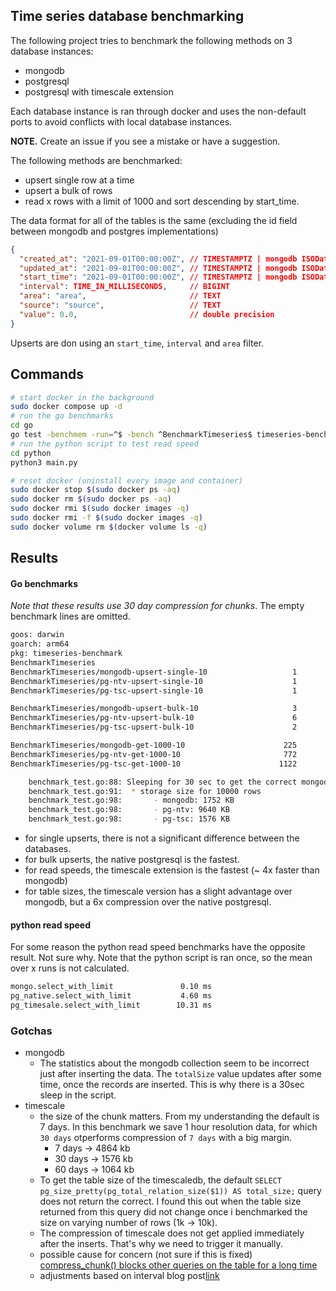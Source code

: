 ## Time series database benchmarking

The following project tries to benchmark the following methods on 3 database instances:

- mongodb
- postgresql
- postgresql with timescale extension

Each database instance is ran through docker and uses the non-default ports to avoid conflicts with local database instances.

**NOTE.** Create an issue if you see a mistake or have a suggestion.

The following methods are benchmarked:

- upsert single row at a time
- upsert a bulk of rows
- read x rows with a limit of 1000 and sort descending by start_time.

The data format for all of the tables is the same (excluding the id field between mongodb and postgres implementations)

```json
{
  "created_at": "2021-09-01T00:00:00Z", // TIMESTAMPTZ | mongodb ISODate
  "updated_at": "2021-09-01T00:00:00Z", // TIMESTAMPTZ | mongodb ISODate
  "start_time": "2021-09-01T00:00:00Z", // TIMESTAMPTZ | mongodb ISODate
  "interval": TIME_IN_MILLISECONDS,     // BIGINT
  "area": "area",                       // TEXT
  "source": "source",                   // TEXT
  "value": 0.0,                         // double precision
}
```

Upserts are don using an `start_time`, `interval` and `area` filter.

## Commands

```bash
# start docker in the background
sudo docker compose up -d
# run the go benchmarks
cd go
go test -benchmem -run=^$ -bench ^BenchmarkTimeseries$ timeseries-benchmark -v -count=1
# run the python script to test read speed
cd python
python3 main.py

# reset docker (uninstall every image and container)
sudo docker stop $(sudo docker ps -aq)
sudo docker rm $(sudo docker ps -aq)
sudo docker rmi $(sudo docker images -q)
sudo docker rmi -f $(sudo docker images -q)
sudo docker volume rm $(docker volume ls -q)
```

## Results

#### Go benchmarks

_Note that these results use 30 day compression for chunks_. The empty benchmark lines are omitted.

```bash
goos: darwin
goarch: arm64
pkg: timeseries-benchmark
BenchmarkTimeseries
BenchmarkTimeseries/mongodb-upsert-single-10                   1        3660702667 ns/op        81749872 B/op    1131090 allocs/op
BenchmarkTimeseries/pg-ntv-upsert-single-10                    1        3435178500 ns/op         6409688 B/op     140044 allocs/op
BenchmarkTimeseries/pg-tsc-upsert-single-10                    1        3750847458 ns/op         6420336 B/op     140142 allocs/op

BenchmarkTimeseries/mongodb-upsert-bulk-10                     3         413395472 ns/op        49944133 B/op     440150 allocs/op
BenchmarkTimeseries/pg-ntv-upsert-bulk-10                      6         208642778 ns/op        17143922 B/op     140056 allocs/op
BenchmarkTimeseries/pg-tsc-upsert-bulk-10                      2         520394042 ns/op        17145708 B/op     140060 allocs/op

BenchmarkTimeseries/mongodb-get-1000-10                      225           4753699 ns/op         1154879 B/op      20176 allocs/op
BenchmarkTimeseries/pg-ntv-get-1000-10                       772           1543699 ns/op          658344 B/op       4026 allocs/op
BenchmarkTimeseries/pg-tsc-get-1000-10                      1122           1234099 ns/op          658343 B/op       4026 allocs/op

    benchmark_test.go:88: Sleeping for 30 sec to get the correct mongodb collection storage size
    benchmark_test.go:91:  * storage size for 10000 rows
    benchmark_test.go:98:       - mongodb: 1752 KB
    benchmark_test.go:98:       - pg-ntv: 9640 KB
    benchmark_test.go:98:       - pg-tsc: 1576 KB
```

- for single upserts, there is not a significant difference between the databases.
- for bulk upserts, the native postgresql is the fastest.
- for read speeds, the timescale extension is the fastest (~ 4x faster than mongodb)
- for table sizes, the timescale version has a slight advantage over mongodb, but a 6x compression over the native postgresql.

#### python read speed

For some reason the python read speed benchmarks have the opposite result. Not sure why. Note that the python script is ran once, so the mean over x runs is not calculated.

```bash
mongo.select_with_limit               0.10 ms
pg_native.select_with_limit           4.60 ms
pg_timesale.select_with_limit        10.31 ms
```

### Gotchas

- mongodb
  - The statistics about the mongodb collection seem to be incorrect just after inserting the data. The `totalSize` value updates after some time, once the records are inserted. This is why there is a 30sec sleep in the script.
- timescale
  - the size of the chunk matters. From my understanding the default is 7 days. In this benchmark we save 1 hour resolution data, for which `30 days` otperforms compression of `7 days` with a big margin.
    - 7 days -> 4864 kb
    - 30 days -> 1576 kb
    - 60 days -> 1064 kb
  - To get the table size of the timescaledb, the default `SELECT pg_size_pretty(pg_total_relation_size($1)) AS total_size;` query does not return the correct. I found this out when the table size returned from this query did not change once i benchmarked the size on varying number of rows (1k -> 10k).
  - The compression of timescale does not get applied immediately after the inserts. That's why we need to trigger it manually.
  - possible cause for concern (not sure if this is fixed) [compress_chunk() blocks other queries on the table for a long time](https://github.com/timescale/timescaledb/issues/2732)
  - adjustments based on interval blog post[link](https://mail-dpant.medium.com/my-experience-with-timescaledb-compression-68405425827)

<!--
source ~/python-envs/sant/bin/activate
/Users/tompston/python-envs/sant/bin


psql -U test -d timeseries_benchmark -W
SELECT hypertable_size('data_objects');
SELECT * FROM hypertable_detailed_size('data_objects') ORDER BY node_name;
SELECT * FROM hypertable_approximate_detailed_size('data_objects');


# see chunk info and compression status
SELECT chunk_schema, chunk_name, compression_status,
        pg_size_pretty(before_compression_total_bytes) AS size_total_before,
        pg_size_pretty(after_compression_total_bytes) AS size_total_after
    FROM chunk_compression_stats('public.data_objects')
    ORDER BY chunk_name;

# get the total compression
SELECT
    pg_size_pretty(before_compression_total_bytes) as before,
    pg_size_pretty(after_compression_total_bytes) as after
 FROM hypertable_compression_stats('public.data_objects');




SELECT
    column_name,
    pg_size_pretty(avg(pg_column_size(column_name::text))) AS avg_size,
    pg_size_pretty(max(pg_column_size(column_name::text))) AS max_size,
    pg_size_pretty(min(pg_column_size(column_name::text))) AS min_size
FROM 
    (SELECT 
        your_column1 AS column_name 
     FROM data_objects) subquery
GROUP BY column_name;


SELECT
    timeseries_benchmark,
    pg_size_pretty(table_size) AS table_size,
    pg_size_pretty(indexes_size) AS indexes_size,
    pg_size_pretty(total_size) AS total_size
FROM (
    SELECT
        timeseries_benchmark,
        pg_table_size(timeseries_benchmark) AS table_size,
        pg_indexes_size(timeseries_benchmark) AS indexes_size,
        pg_total_relation_size(timeseries_benchmark) AS total_size
    FROM (
        SELECT ('"' || table_schema || '"."' || timeseries_benchmark || '"') AS timeseries_benchmark
        FROM information_schema.tables
    ) AS all_tables
    ORDER BY total_size DESC
) AS pretty_sizes;
 -->
